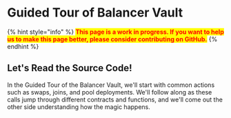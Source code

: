 # Guided Tour of Balancer Vault

{% hint style="info" %}
<mark style="color:red;">**This page is a work in progress. If you want to help us to make this page better, please consider contributing on GitHub.**</mark>
{% endhint %}

## Let's Read the Source Code!

In the Guided Tour of the Balancer Vault, we'll start with common actions such as swaps, joins, and pool deployments. We'll follow along as these calls jump through different contracts and functions, and we'll come out the other side understanding how the magic happens.
